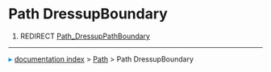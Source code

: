 # Path DressupBoundary
1.  REDIRECT [Path_DressupPathBoundary](Path_DressupPathBoundary.md)



---
![](images/Right_arrow.png) [documentation index](../README.md) > [Path](Path_Workbench.md) > Path DressupBoundary
